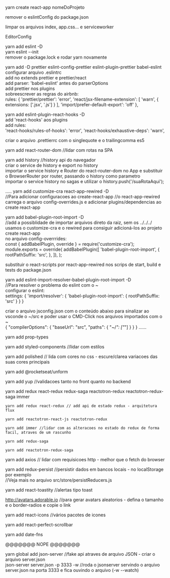 yarn create react-app nomeDoProjeto

remover o eslintConfig do package.json

limpar os arquivos index, app.css... e serviceworker

EditorConfig

yarn add eslint -D <br />
yarn eslint --init <br />
remover o package.lock e rodar yarn novamente <br />

yarn add -D prettier eslint-config-prettier eslint-plugin-prettier babel-eslint <br />
configurar arquivo .eslintrc <br />
add no extends prettier e prettier/react <br />
add parser: 'babel-eslint' antes do parserOptions <br />
add prettier nos plugins <br />
sobreescrever as regras do airbnb: <br />
rules: {
  'prettier/prettier': 'error',
  'react/jsx-filename-extension': [
    'warn',
    { extensions: ['.jsx', '.js'] }
  ],
  'import/prefer-default-export': 'off'
},

yarn add eslint-plugin-react-hooks -D <br />
add 'react-hooks' aos plugins <br />
add rules: <br />
'react-hooks/rules-of-hooks': 'error',
'react-hooks/exhaustive-deps': 'warn',

criar o arquivo .prettierrc com o singlequote e o trailingcomma es5

yarn add react-router-dom //lidar com rotas na SPA

yarn add history //history api do navegador <br/>
criar o service de history e export no history <br/>
importar o service history e Router do react-router-dom no App e substituir o BrowserRouter por router, passando o history como parametro <br/>
importar o service history no sagas e utilizar o history.push('/suaRotaAqui');

.....
yarn add customize-cra react-app-rewired -D <br/>
//Para adicionar configuracoes ao create-react-app
//o react-app-rewired carrega o arquivo config-overrides.js e adicionar plugins/dependencias ao create react-app

yarn add babel-plugin-root-import -D  <br/>
//add a possiblidade de importar arquivos direto da raiz, sem os ../../../
usamos o customize-cra e o rewired para consiguir adicioná-los ao projeto create react-app <br />
no arquivo config-overrrides: <br />
const { addBabelPlugin, override } = require('customize-cra');
module.exports = override(
  addBabelPlugin([
    'babel-plugin-root-import',
    {
      rootPathSuffix: 'src',
    },
  ]),
);

substituir o react-scripts por react-app-rewired nos scrips de start, build e tests do package.json

yarn add eslint-import-resolver-babel-plugin-root-import -D <br />
//Para resolver o problema do eslint com o ~ <br/>
configurar o eslint: <br/>
settings: {
  'import/resolver': {
    'babel-plugin-root-import': {
      rootPathSuffix: 'src'
    }
  }
}

criar o arquivo jsconfig.json com o conteúdo abaixo para sinalizar ao vsconde o ~/src e poder usar o CMD-Click nos arquivos importados com o ~ <br />
{
  "compilerOptions": {
    "baseUrl": "src",
    "paths": {
      "~/*": ["*"]
    }
  }
}
......


yarn add prop-types

yarn add styled-components //lidar com estilos

yarn add polished // lida com cores no css - escure/clarea variacoes das suas cores principais

yarn add @rocketseat/unform

yarn add yup //validacoes tanto no front quanto no backend

yarn add redux react-redux redux-saga reactotron-redux reactotron-redux-saga immer

    yarn add redux react-redux // add api de estado redux - arquitetura flux

    yarn add reactotron-react-js reactotron-redux

    yarn add immer //lidar com as alteracoes no estado do redux de forma facil, atraves de um rascunho

    yarn add redux-saga

    yarn add reactotron-redux-saga


yarn add axios // lidar com requisicoes http - melhor que o fetch do browser

yarn add redux-persist //persistir dados em bancos locais - no localStorage por exemplo <br/>
//Veja mais no arquivo src/store/persistReducers.js

yarn add react-toastity //alertas tipo toast

http://avatars.adorable.io //para gerar avatars aleatorios - defina o tamanho e o border-radios e copie o link

yarn add react-icons //vários pacotes de icones

yarn add react-perfect-scrollbar

yarn add date-fns




@@@@@@@ NOPE @@@@@@@

yarn global add json-server //fake api atraves de arquivo JSON - criar o arquivo server.json <br />
json-server server.json -p 3333 -w //roda o jsonserver servindo o arquivo server.json na porta 3333 e fica ouvindo o arquivo (-w --watch)
